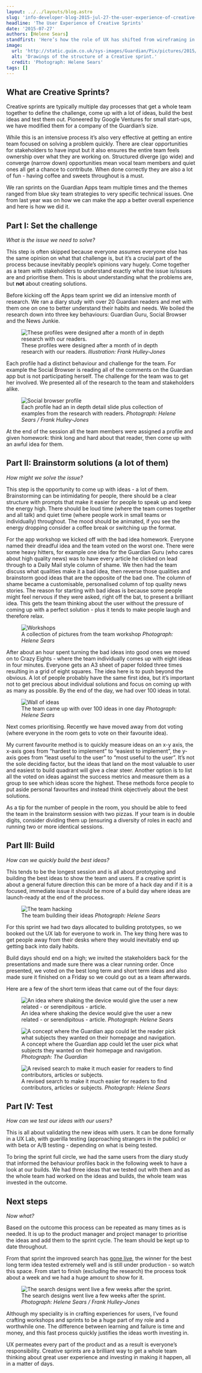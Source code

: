 ```yaml
---
layout: ../../layouts/blog.astro
slug: 'info-developer-blog-2015-jul-27-the-user-experience-of-creative-sprints'
headline: 'The User Experience of Creative Sprints'
date: '2015-07-27'
authors: [Helene Sears]
standfirst: 'Here’s how the role of UX has shifted from wireframing in isolation to spearheading whole teams to think about great user experience - and why that’s a good thing.'
image:
  url: 'http://static.guim.co.uk/sys-images/Guardian/Pix/pictures/2015/7/22/1437560720750/767ce56d-93a1-4e04-b737-f8893c7e57a9-1020x612.jpeg'
  alt: 'Drawings of the structure of a Creative sprint.'
  credit: 'Photograph: Helene Sears'
tags: []
---
```


What are Creative Sprints?
--------------------------

Creative sprints are typically multiple day processes that get a whole team together to define the challenge, come up with a lot of ideas, build the best ideas and test them out. Pioneered by Google Ventures for small start-ups, we have modified them for a company of the Guardian’s size.

While this is an intensive process it’s also very effective at getting an entire team focused on solving a problem quickly. There are clear opportunities for stakeholders to have input but it also ensures the entire team feels ownership over what they are working on. Structured diverge (go wide) and converge (narrow down) opportunities mean vocal team members and quiet ones all get a chance to contribute. When done correctly they are also a lot of fun - having coffee and sweets throughout is a must.

We ran sprints on the Guardian Apps team multiple times and the themes ranged from blue sky team strategies to very specific technical issues. One from last year was on how we can make the app a better overall experience and here is how we did it.

Part I: Set the challenge
-------------------------

_What is the issue we need to solve?_

This step is often skipped because everyone assumes everyone else has the same opinion on what that challenge is, but it’s a crucial part of the process because inevitably people’s opinions vary hugely. Come together as a team with stakeholders to understand exactly what the issue is/issues are and prioritise them. This is about understanding what the problems are, but **not** about creating solutions.

Before kicking off the Apps team sprint we did an intensive month of research. We ran a diary study with over 20 Guardian readers and met with them one on one to better understand their habits and needs. We boiled the research down into three key behaviours: Guardian Guru, Social Browser and the News Junkie.


   <figure>
   <img alt="These profiles were designed after a month of in depth research with our readers." src="https://i.guim.co.uk/img/static/sys-images/Guardian/Pix/pictures/2015/7/22/1437560876371/191f2d1f-29e8-483c-8bf7-5322483aefd6-1020x612.jpeg?width=620&quality=45&auto=format&fit=max&dpr=2&s=764053411934a689a200344e57ff65ea" loading="lazy" />
   <figcaption>
     These profiles were designed after a month of in depth research with our readers.
    <i>Illustration: Frank Hulley-Jones</i>
    </figcaption>
    </figure>

Each profile had a distinct behaviour and challenge for the team. For example the Social Browser is reading all of the comments on the Guardian app but is not participating herself. The challenge for the team was to get her involved. We presented all of the research to the team and stakeholders alike.


   <figure>
   <img alt="Social browser profile" src="https://i.guim.co.uk/img/static/sys-images/Guardian/Pix/pictures/2015/7/22/1437561045340/e1091d21-1e78-4e29-b211-36527dbf116e-1020x574.jpeg?width=620&quality=45&auto=format&fit=max&dpr=2&s=584f63dca60fa0b16ff68b7e92a1e939" loading="lazy" />
   <figcaption>
     Each profile had an in depth detail slide plus collection of examples from the research with readers.
    <i>Photograph: Helene Sears / Frank Hulley-Jones</i>
    </figcaption>
    </figure>

At the end of the session all the team members were assigned a profile and given homework: think long and hard about that reader, then come up with an awful idea for them.

Part II: Brainstorm solutions (a lot of them)
---------------------------------------------

_How might we solve the issue?_

This step is the opportunity to come up with ideas - a lot of them. Brainstorming can be intimidating for people, there should be a clear structure with prompts that make it easier for people to speak up and keep the energy high. There should be loud time (where the team comes together and all talk) and quiet time (where people work in small teams or individually) throughout. The mood should be animated, if you see the energy dropping consider a coffee break or switching up the format.

For the app workshop we kicked off with the bad idea homework. Everyone named their dreadful idea and the team voted on the worst one. There were some heavy hitters, for example one idea for the Guardian Guru (who cares about high quality news) was to have every article he clicked on lead through to a Daily Mail style column of shame. We then had the team discuss what qualities make it a bad idea, then reverse those qualities and brainstorm good ideas that are the opposite of the bad one. The column of shame became a customisable, personalised column of top quality news stories. The reason for starting with bad ideas is because some people might feel nervous if they were asked, right off the bat, to present a brilliant idea. This gets the team thinking about the user without the pressure of coming up with a perfect solution - plus it tends to make people laugh and therefore relax.


   <figure>
   <img alt="Workshops" src="https://i.guim.co.uk/img/static/sys-images/Guardian/Pix/pictures/2015/7/22/1437561349941/df3986d0-9ad1-4c04-9c8d-527a23edb558-1020x574.jpeg?width=620&quality=45&auto=format&fit=max&dpr=2&s=3656d3caca89dfb5f29330e070b59314" loading="lazy" />
   <figcaption>
     A collection of pictures from the team workshop
    <i>Photograph: Helene Sears</i>
    </figcaption>
    </figure>

After about an hour spent turning the bad ideas into good ones we moved on to Crazy Eights - where the team individually comes up with eight ideas in four minutes. Everyone gets an A3 sheet of paper folded three times resulting in a grid of eight squares. The idea here is to push beyond the obvious. A lot of people probably have the same first idea, but it’s important not to get precious about individual solutions and focus on coming up with as many as possible. By the end of the day, we had over 100 ideas in total.


   <figure>
   <img alt="Wall of ideas" src="https://i.guim.co.uk/img/static/sys-images/Guardian/Pix/pictures/2015/7/22/1437561471697/cb7c521b-e270-4638-af3e-5a404b08fd82-1020x574.jpeg?width=620&quality=45&auto=format&fit=max&dpr=2&s=fae1d0fcf87f4d8269fb6b7cbcedcfcc" loading="lazy" />
   <figcaption>
     The team came up with over 100 ideas in one day
    <i>Photograph: Helene Sears</i>
    </figcaption>
    </figure>

Next comes prioritising. Recently we have moved away from dot voting (where everyone in the room gets to vote on their favourite idea).

My current favourite method is to quickly measure ideas on an x-y axis, the x-axis goes from “hardest to implement” to “easiest to implement”, the y-axis goes from “least useful to the user” to “most useful to the user”. It’s not the sole deciding factor, but the ideas that land on the most valuable to user and easiest to build quadrant will give a clear steer. Another option is to list all the voted on ideas against the success metrics and measure them as a group to see which ideas score the highest. These methods force people to put aside personal favourites and instead think objectively about the best solutions.

As a tip for the number of people in the room, you should be able to feed the team in the brainstorm session with two pizzas. If your team is in double digits, consider dividing them up (ensuring a diversity of roles in each) and running two or more identical sessions.

Part III: Build
---------------

_How can we quickly build the best ideas?_

This tends to be the longest session and is all about prototyping and building the best ideas to show the team and users. If a creative sprint is about a general future direction this can be more of a hack day and if it is a focused, immediate issue it should be more of a build day where ideas are launch-ready at the end of the process.


   <figure>
   <img alt="The team hacking" src="https://i.guim.co.uk/img/static/sys-images/Guardian/Pix/pictures/2015/7/23/1437666218098/c3f3ef8f-e6f5-49a7-9954-06109b1a07a9-1020x574.jpeg?width=620&quality=45&auto=format&fit=max&dpr=2&s=e1d5bfb0ef7cda85942d87ea1c9f68b6" loading="lazy" />
   <figcaption>
     The team building their ideas
    <i>Photograph: Helene Sears</i>
    </figcaption>
    </figure>

For this sprint we had two days allocated to building prototypes, so we booked out the UX lab for everyone to work in. The key thing here was to get people away from their desks where they would inevitably end up getting back into daily habits.

Build days should end on a high; we invited the stakeholders back for the presentations and made sure there was a clear running order. Once presented, we voted on the best long term and short term ideas and also made sure it finished on a Friday so we could go out as a team afterwards.

Here are a few of the short term ideas that came out of the four days:


   <figure>
   <img alt="An idea where shaking the device would give the user a new related - or serendipitous - article." src="https://i.guim.co.uk/img/static/sys-images/Guardian/Pix/pictures/2015/7/27/1437987876846/307fcce3-b175-44f9-9a54-ffd0b1fbe1e6-1020x574.jpeg?width=620&quality=45&auto=format&fit=max&dpr=2&s=20b5965ff3b5ef608426b3f6167f43cb" loading="lazy" />
   <figcaption>
     An idea where shaking the device would give the user a new related - or serendipitous - article.
    <i>Photograph: Helene Sears</i>
    </figcaption>
    </figure>


   <figure>
   <img alt="A concept where the Guardian app could let the reader pick what subjects they wanted on their homepage and navigation." src="https://i.guim.co.uk/img/static/sys-images/Guardian/Pix/pictures/2015/7/22/1437562377788/8b54c2d2-9b56-43d2-8759-fa0a243aa957-1020x574.jpeg?width=620&quality=45&auto=format&fit=max&dpr=2&s=71967563ec5d8f22d62772c9f685b77a" loading="lazy" />
   <figcaption>
     A concept where the Guardian app could let the user pick what subjects they wanted on their homepage and navigation.
    <i>Photograph: The Guardian</i>
    </figcaption>
    </figure>


   <figure>
   <img alt="A revised search to make it much easier for readers to find contributors, articles or subjects." src="https://i.guim.co.uk/img/static/sys-images/Guardian/Pix/pictures/2015/7/27/1437987759347/6c45e324-04f3-492a-baaa-0be4db79b0e1-1020x574.jpeg?width=620&quality=45&auto=format&fit=max&dpr=2&s=c2b529a6b83ca431b08935e265e0b7c9" loading="lazy" />
   <figcaption>
     A revised search to make it much easier for readers to find contributors, articles or subjects.
    <i>Photograph: Helene Sears</i>
    </figcaption>
    </figure>

Part IV: Test
-------------

_How can we test our ideas with our users?_

This is all about validating the new ideas with users. It can be done formally in a UX Lab, with guerilla testing (approaching strangers in the public) or with beta or A/B testing - depending on what is being tested.

To bring the sprint full circle, we had the same users from the diary study that informed the behaviour profiles back in the following week to have a look at our builds. We had three ideas that we tested out with them and as the whole team had worked on the ideas and builds, the whole team was invested in the outcome.

Next steps
----------

_Now what?_

Based on the outcome this process can be repeated as many times as is needed. It is up to the product manager and project manager to prioritise the ideas and add them to the sprint cycle. The team should be kept up to date throughout.

From that sprint the improved search has [gone live](https://www.theguardian.com/info/developer-blog/2015/feb/06/how-we-reimagined-search-for-the-guardian-app-in-one-day), the winner for the best long term idea tested extremely well and is still under production - so watch this space. From start to finish (excluding the research) the process took about a week and we had a huge amount to show for it.


   <figure>
   <img alt="The search designs went live a few weeks after the sprint." src="https://i.guim.co.uk/img/static/sys-images/Guardian/Pix/pictures/2015/7/23/1437666357212/4932bf84-b4f0-42b2-8d0a-719c8ff34343-1020x574.jpeg?width=620&quality=45&auto=format&fit=max&dpr=2&s=5489c077eefb5f36caa2d8c0435882ed" loading="lazy" />
   <figcaption>
     The search designs went live a few weeks after the sprint.
    <i>Photograph: Helene Sears / Frank Hulley-Jones</i>
    </figcaption>
    </figure>

Although my speciality is in crafting experiences for users, I’ve found crafting workshops and sprints to be a huge part of my role and a worthwhile one. The difference between learning and failure is time and money, and this fast process quickly justifies the ideas worth investing in.

UX permeates every part of the product and as a result is everyone’s responsibility. Creative sprints are a brilliant way to get a whole team thinking about great user experience and investing in making it happen, all in a matter of days.
